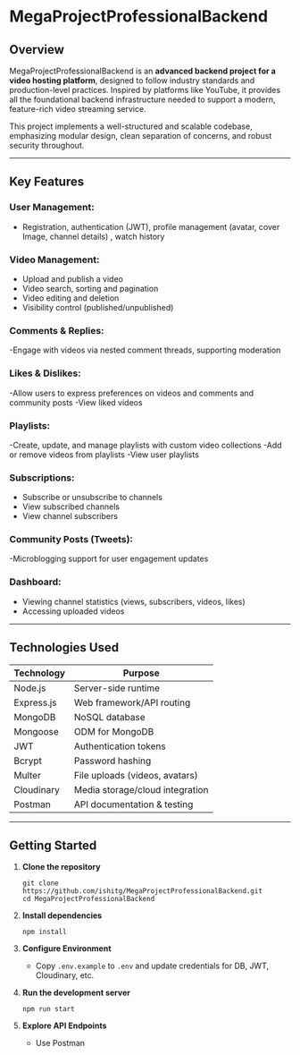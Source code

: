 # MegaProjectProfessionalBackend

## Overview

MegaProjectProfessionalBackend is an **advanced backend project for a video hosting platform**, designed to follow industry standards and production-level practices. Inspired by platforms like YouTube, it provides all the foundational backend infrastructure needed to support a modern, feature-rich video streaming service.

This project implements a well-structured and scalable codebase, emphasizing modular design, clean separation of concerns, and robust security throughout.

---

## Key Features

### User Management:
 - Registration, authentication (JWT), profile management (avatar, cover Image, channel details) , watch history


### Video Management:

- Upload and publish a video
- Video search, sorting and pagination
- Video editing and deletion
- Visibility control (published/unpublished)

### Comments & Replies:

-Engage with videos via nested comment threads, supporting moderation

### Likes & Dislikes:

-Allow users to express preferences on videos and comments and community posts
-View liked videos

### Playlists:

-Create, update, and manage playlists with custom video collections
-Add or remove videos from playlists
-View user playlists

### Subscriptions: 

- Subscribe or unsubscribe to channels
- View subscribed channels
- View channel subscribers

### Community Posts (Tweets):

-Microblogging support for user engagement updates

### Dashboard:

- Viewing channel statistics (views, subscribers, videos, likes)
- Accessing uploaded videos
---

## Technologies Used

| Technology   | Purpose                               |
|--------------|---------------------------------------|
| Node.js      | Server-side runtime                   |
| Express.js   | Web framework/API routing             |
| MongoDB      | NoSQL database                        |
| Mongoose     | ODM for MongoDB                       |
| JWT          | Authentication tokens                 |
| Bcrypt       | Password hashing                      |
| Multer       | File uploads (videos, avatars)        |
| Cloudinary   | Media storage/cloud integration       |
| Postman      | API documentation & testing           |

---

## Getting Started

1. **Clone the repository**
   ```
   git clone https://github.com/ishitg/MegaProjectProfessionalBackend.git
   cd MegaProjectProfessionalBackend
   ```
2. **Install dependencies**
   ```
   npm install
   ```
3. **Configure Environment**
   - Copy `.env.example` to `.env` and update credentials for DB, JWT, Cloudinary, etc.

4. **Run the development server**
   ```
   npm run start
   ```

5. **Explore API Endpoints**
   - Use Postman
